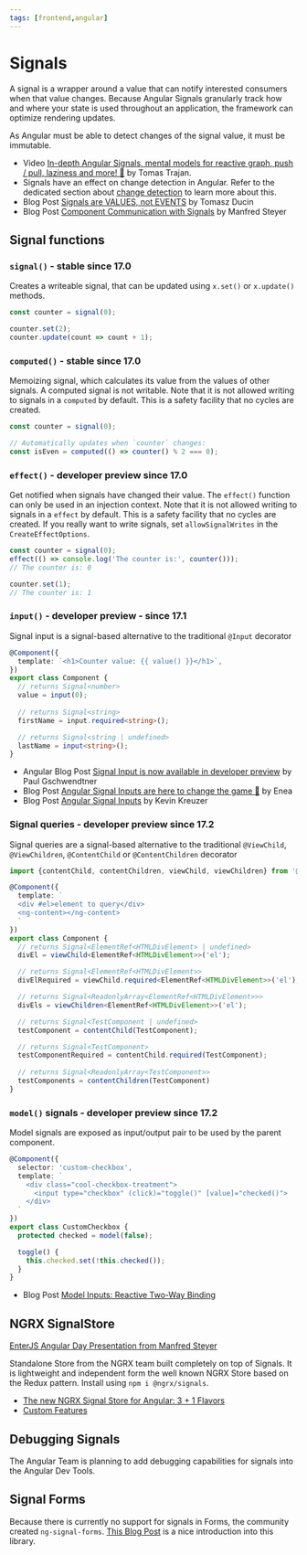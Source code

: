 ```yaml
---
tags: [frontend,angular]
---
```


# Signals

A signal is a wrapper around a value that can notify interested consumers when that value changes. Because Angular Signals granularly track how and where your state is used throughout an application, the framework can optimize rendering updates.

As Angular must be able to detect changes of the signal value, it must be immutable.

- Video [In-depth Angular Signals, mental models for reactive graph, push / pull, laziness and more! 🚥](https://www.youtube.com/watch?v=sbIlz-yuxQI) by Tomas Trajan.
- Signals have an effect on change detection in Angular. Refer to the dedicated section about [change detection](change-detection) to learn more about this.
- Blog Post [Signals are VALUES, not EVENTS](https://dev.to/ducin/signals-are-values-not-events-10bn) by Tomasz Ducin
- Blog Post [Component Communication with Signals](https://www.angulararchitects.io/en/blog/component-communication-with-signals-inputs-two-way-bindings-and-content-view-queries) by Manfred Steyer

## Signal functions

### `signal()` - stable since 17.0

Creates a writeable signal, that can be updated using `x.set()` or `x.update()` methods.

```ts
const counter = signal(0);

counter.set(2);
counter.update(count => count + 1);
```

### `computed()` - stable since 17.0

Memoizing signal, which calculates its value from the values of other signals. A computed signal is not writable. Note that it is not allowed writing to signals in a `computed` by default. This is a safety facility that no cycles are created.

```ts
const counter = signal(0);

// Automatically updates when `counter` changes:
const isEven = computed(() => counter() % 2 === 0);
```

### `effect()` - developer preview since 17.0

Get notified when signals have changed their value. The `effect()` function can only be used in an injection context. Note that it is not allowed writing to signals in a `effect` by default. This is a safety facility that no cycles are created. If you really want to write signals, set `allowSignalWrites` in the `CreateEffectOptions`.

````ts
const counter = signal(0);
effect(() => console.log('The counter is:', counter()));
// The counter is: 0

counter.set(1);
// The counter is: 1
````

### `input()` - developer preview - since 17.1

Signal input is a signal-based alternative to the traditional `@Input` decorator

```ts
@Component({
  template: `<h1>Counter value: {{ value() }}</h1>`,
})
export class Component {
  // returns Signal<number>
  value = input(0);
  
  // returns Signal<string>
  firstName = input.required<string>();

  // returns Signal<string | undefined>
  lastName = input<string>();
}
```

- Angular Blog Post [Signal Input is now available in developer preview](https://blog.angular.io/signal-inputs-available-in-developer-preview-6a7ff1941823) by Paul Gschwendtner
- Blog Post [Angular Signal Inputs are here to change the game 🎲](https://justangular.com/blog/signal-inputs-are-here-to-change-the-game?s=09) by Enea
- Blog Post [Angular Signal Inputs](https://angularexperts.io/blog/angular-signal-inputs) by Kevin Kreuzer

### Signal queries - developer preview since 17.2

Signal queries are a signal-based alternative to the traditional `@ViewChild`, `@ViewChildren`, `@ContentChild` or `@ContentChildren` decorator

```ts
import {contentChild, contentChildren, viewChild, viewChildren} from '@angular/core';

@Component({
  template: `
  <div #el>element to query</div>
  <ng-content></ng-content>
  `
})
export class Component {
  // returns Signal<ElementRef<HTMLDivElement> | undefined>
  divEl = viewChild<ElementRef<HTMLDivElement>>('el');

  // returns Signal<ElementRef<HTMLDivElement>>
  divElRequired = viewChild.required<ElementRef<HTMLDivElement>>('el');

  // returns Signal<ReadonlyArray<ElementRef<HTMLDivElement>>>
  divEls = viewChildren<ElementRef<HTMLDivElement>>('el');

  // returns Signal<TestComponent | undefined>
  testComponent = contentChild(TestComponent);

  // returns Signal<TestComponent>
  testComponentRequired = contentChild.required(TestComponent);
  
  // returns Signal<ReadonlyArray<TestComponent>>
  testComponents = contentChildren(TestComponent)
}
```

### `model()` signals - developer preview since 17.2

Model signals are exposed as input/output pair to be used by the parent component.

```ts
@Component({
  selector: 'custom-checkbox',
  template: `
    <div class="cool-checkbox-treatment">
      <input type="checkbox" (click)="toggle()" [value]="checked()">
    </div>
  `
})
export class CustomCheckbox {
  protected checked = model(false);

  toggle() {
    this.checked.set(!this.checked());
  }
}
```

- Blog Post [Model Inputs: Reactive Two-Way Binding](https://itnext.io/model-inputs-reactive-two-way-binding-29a40c7626f2)

## NGRX SignalStore

[EnterJS Angular Day Presentation from Manfred Steyer](https://www.angulararchitects.io/en/presentations/angular-architectures-with-signals-5)

Standalone Store from the NGRX team built completely on top of Signals. It is lightweight and independent form the well known NGRX Store based on the Redux pattern.
Install using `npm i @ngrx/signals`.

- [The new NGRX Signal Store for Angular: 3 + 1 Flavors](https://www.angulararchitects.io/blog/the-new-ngrx-signal-store-for-angular-2-1-flavors/)
- [Custom Features](https://www.angulararchitects.io/blog/smarter-not-harder-simplifying-your-application-with-ngrx-signal-store-and-custom-features/)

## Debugging Signals

The Angular Team is planning to add debugging capabilities for signals into the Angular Dev Tools.

## Signal Forms

Because there is currently no support for signals in Forms, the community created `ng-signal-forms`. [This Blog Post](https://timdeschryver.dev/blog/bringing-the-power-of-signals-to-angular-forms-with-signal-forms?tldr=1) is a nice introduction into this library.

